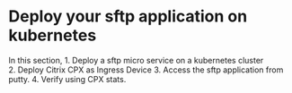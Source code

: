 # Deploy your sftp application on kubernetes
  In this section,
	1. Deploy a sftp micro service on a kubernetes cluster  
	2. Deploy Citrix CPX as Ingress Device 
	3. Access the sftp application from putty.
	4. Verify using CPX stats.

